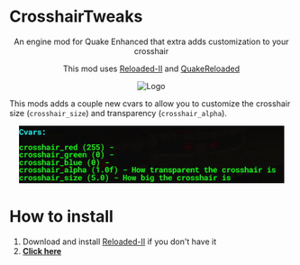 # CrosshairTweaks
<p align="center">An engine mod for Quake Enhanced that extra adds customization to your crosshair</p>
<p align="center">This mod uses <a href="https://github.com/Reloaded-Project/Reloaded-II">Reloaded-II</a> and <a href="https://github.com/jpiolho/QuakeReloaded">QuakeReloaded</a></p>
<p align="center"><img width="256" height="256" alt="Logo" src="https://github.com/jpiolho/QuakeReloaded-CrosshairTweaks/blob/main/CrosshairTweaks/Preview.png"></p>

This mods adds a couple new cvars to allow you to customize the crosshair size (`crosshair_size`) and transparency (`crosshair_alpha`).

<p align="center"><img src="https://github.com/jpiolho/QuakeReloaded-CrosshairTweaks/blob/main/docs/cvars.jpg"></p>

# How to install
1. Download and install [Reloaded-II](https://github.com/Reloaded-Project/Reloaded-II) if you don't have it
2. [**Click here**](https://jpiolho.github.io/QuakeReloaded/installmod.html?username=jpiolho&repo=QuakeReloaded-CrosshairTweaks&file=CrosshairTweaks{tag}.7z&latestVersion=1)
